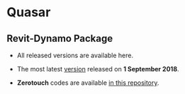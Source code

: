# Quasar
## Revit-Dynamo Package

- All released versions are available here.

- The most latest [version](https://github.com/mgjean/quasar/tree/master/Quasar%20v0.1.1) released on __1 September 2018__.

- __Zerotouch__ codes are available [in this repository](https://github.com/mgjean/quasar.twotouch).

